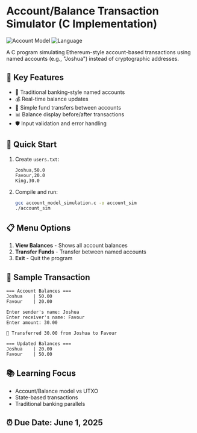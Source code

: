 
# Account/Balance Transaction Simulator (C Implementation)

![Account Model](https://img.shields.io/badge/Model-Account/Balance-blue) 
![Language](https://img.shields.io/badge/Language-C-green)

A C program simulating Ethereum-style account-based transactions using named accounts (e.g., "Joshua") instead of cryptographic addresses.

## 🌟 Key Features
- 🏦 Traditional banking-style named accounts
- 💰 Real-time balance updates
- 🔄 Simple fund transfers between accounts
- 📊 Balance display before/after transactions
- 🛡️ Input validation and error handling

## 🚀 Quick Start
1. Create `users.txt`:
   ```text
   Joshua,50.0
   Favour,20.0
   King,30.0
   ```

2. Compile and run:
   ```bash
   gcc account_model_simulation.c -o account_sim
   ./account_sim
   ```

## 📋 Menu Options
1. **View Balances** - Shows all account balances
2. **Transfer Funds** - Transfer between named accounts
3. **Exit** - Quit the program

## 📝 Sample Transaction
```text
=== Account Balances ===
Joshua    | 50.00
Favour    | 20.00

Enter sender's name: Joshua
Enter receiver's name: Favour  
Enter amount: 30.00

🎉 Transferred 30.00 from Joshua to Favour

=== Updated Balances ===  
Joshua    | 20.00
Favour    | 50.00
```

## 📚 Learning Focus
- Account/Balance model vs UTXO
- State-based transactions
- Traditional banking parallels

## ⏰ Due Date: June 1, 2025
```

